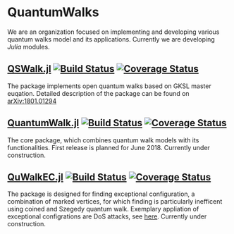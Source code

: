 # QuantumWalks

We are an organization focused on implementing and developing various quantum walks model and its applications. Currently we are developing *Julia* modules.

## [QSWalk.jl](https://github.com/QuantumWalks/QSWalk.jl) [![Build Status](https://travis-ci.org/QuantumWalks/QSWalk.jl.svg?branch=master)](https://travis-ci.org/QuantumWalks/QSWalk.jl) [![Coverage Status](https://coveralls.io/repos/github/QuantumWalks/QSWalk.jl/badge.svg?branch=master)](https://coveralls.io/github/QuantumWalks/QSWalk.jl?branch=master)  

The package implements open quantum walks based on GKSL master euqation. Detailed description of the package can be found on [arXiv:1801.01294](https://arxiv.org/abs/1801.01294) 
## [QuantumWalk.jl](https://github.com/QuantumWalks/QuantumWalk.jl) [![Build Status](https://travis-ci.org/QuantumWalks/QuantumWalk.jl.svg?branch=master)](https://travis-ci.org/QuantumWalks/QuantumWalk.jl) [![Coverage Status](https://coveralls.io/repos/github/QuantumWalks/QuantumWalk.jl/badge.svg?branch=master)](https://coveralls.io/github/QuantumWalks/QuantumWalk.jl?branch=master)

The core package, which combines quantum walk models with its functionalities. First release is planned for June 2018. Currently under construction.

## [QuWalkEC.jl](https://github.com/QuantumWalks/QuWalkEC.jl) [![Build Status](https://travis-ci.org/QuantumWalks/QuWalkEC.jl.svg?branch=master)](https://travis-ci.org/QuantumWalks/QuWalkEC.jl) [![Coverage Status](https://coveralls.io/repos/github/QuantumWalks/QuWalkEC.jl/badge.svg?branch=master)](https://coveralls.io/github/QuantumWalks/QuWalkEC.jl?branch=master)

The package is designed for finding exceptional configuration, a combination of marked vertices, for which finding is particularly inefficent using coined and Szegedy quantum walk. Exemplary appliation of exceptional configrations are DoS attacks, see [here](https://arxiv.org/abs/1802.10041). Currently under construction.

